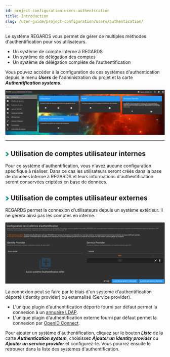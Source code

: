 ```yaml
---
id: project-configuration-users-authentication
title: Introduction
slug: /user-guide/project-configuration/users/authentication/
---
```



Le système REGARDS vous permet de gérer de multiples méthodes d'authentification pour vos utilisateurs.
 - Un système de compte interne à REGARDS
 - Un système de délégation des comptes
 - Un système de délégation complète de l'authentification

Vous pouvez accéder à la configuration de ces systèmes d'authentication depuis le menu ***Users*** de l'administration du projet et la carte ***Authentification systems***.

<div align="center">
  <img src="/images/user-documentation/v1.4/2-project-configuration/users/users.png" alt="user menu" width="800"/> 
</div>

---

## <img src="/images/user-documentation/doc-icons/right-arrow.png" alt="arrow" height="12" width="12"/> Utilisation de comptes utilisateur internes 

Pour ce système d'authentification, vous n'avez aucune configuration spécifique à réaliser. Dans ce cas les utilisateurs seront créés dans la base de données interne à REGARDS et leurs informations d'authentification seront conservées criptées en base de données.

## <img src="/images/user-documentation/doc-icons/right-arrow.png" alt="arrow" height="12" width="12"/> Utilisation de comptes utilisateur externes

REGARDS permet la connexion d'utilisateurs depuis un système extérieur. Il ne gérera ainsi pas les comptes en interne.

<div align="center">
  <img src="/images/user-documentation/v1.4/2-project-configuration/users/authentication-list.png" alt="authentication systems" width="800"/>
</div>

La connexion peut se faire par le biais d'un système d'authentification déporté (Identity provider) ou externalisé (Service provider).

  - L'unique plugin d'authentification déporté fourni par défaut permet la connexion à un [annuaire LDAP](users-authentication-ldap.md).
  - L'unique plugin d'authentification externe fourni par défaut permet la connexion par [OpenID Connect](users-authentication-openid.md).

Pour ajouter un système d'authentification, cliquez sur le bouton **_Liste_** de la carte **_Authentication system_**, choisissez **_Ajouter un identity provider_** ou **_Ajouter un service provider_** et configurez-le. Vous pourrez ensuite le retrouver dans la liste des systèmes d'authentification.
